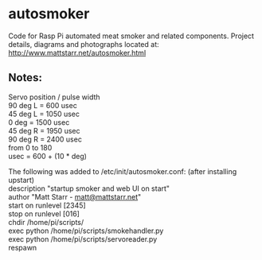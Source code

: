 autosmoker
==========
Code for Rasp Pi automated meat smoker and related components. Project details, diagrams and photographs located at: http://www.mattstarr.net/autosmoker.html

Notes:
----------------------------
Servo position / pulse width<br>
90 deg L = 600 usec<br>
45 deg L = 1050 usec<br>
0 deg = 1500 usec<br>
45 deg R = 1950 usec<br>
90 deg R = 2400 usec<br>
from 0 to 180<br>
usec = 600 + (10 * deg)<br>

The following was added to /etc/init/autosmoker.conf: (after installing upstart)<br>
description "startup smoker and web UI on start"<br>
author "Matt Starr - matt@mattstarr.net"<br>
start on runlevel [2345]<br>
stop on runlevel [016]<br>
chdir /home/pi/scripts/<br>
exec python /home/pi/scripts/smokehandler.py<br>
exec python /home/pi/scripts/servoreader.py<br>
respawn<br>

